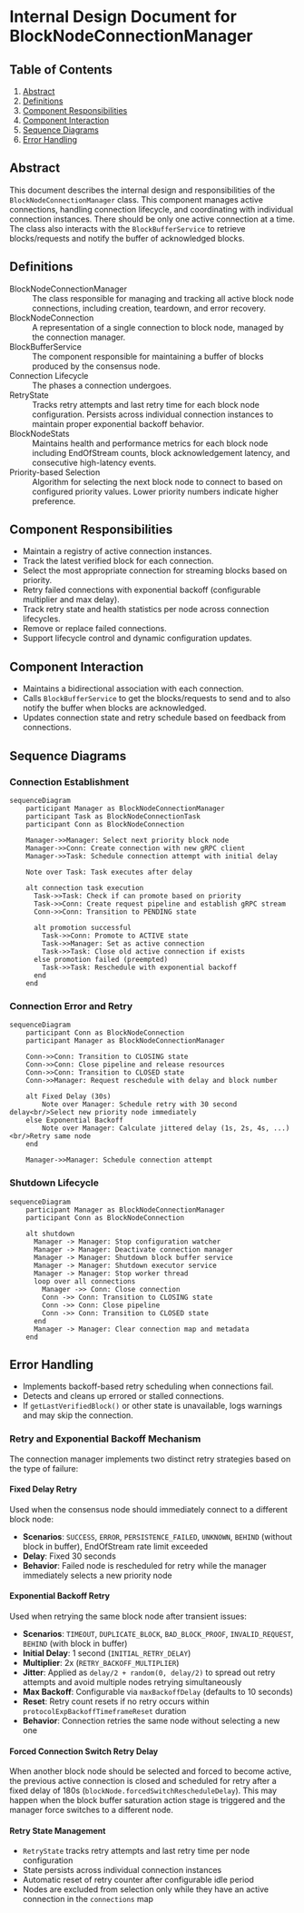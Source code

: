 # Internal Design Document for BlockNodeConnectionManager

## Table of Contents

1. [Abstract](#abstract)
2. [Definitions](#definitions)
3. [Component Responsibilities](#component-responsibilities)
4. [Component Interaction](#component-interaction)
5. [Sequence Diagrams](#sequence-diagrams)
6. [Error Handling](#error-handling)

## Abstract

This document describes the internal design and responsibilities of the `BlockNodeConnectionManager` class.
This component manages active connections, handling connection lifecycle, and coordinating
with individual connection instances. There should be only one active connection at a time.
The class also interacts with the `BlockBufferService` to retrieve blocks/requests and notify the buffer of acknowledged
blocks.

## Definitions

<dl>
<dt>BlockNodeConnectionManager</dt>
<dd>The class responsible for managing and tracking all active block node connections, including creation, teardown, and error recovery.</dd>

<dt>BlockNodeConnection</dt>
<dd>A representation of a single connection to block node, managed by the connection manager.</dd>

<dt>BlockBufferService</dt>
<dd>The component responsible for maintaining a buffer of blocks produced by the consensus node.</dd>

<dt>Connection Lifecycle</dt>
<dd>The phases a connection undergoes.</dd>

<dt>RetryState</dt>
<dd>Tracks retry attempts and last retry time for each block node configuration. Persists across individual connection instances to maintain proper exponential backoff behavior.</dd>

<dt>BlockNodeStats</dt>
<dd>Maintains health and performance metrics for each block node including EndOfStream counts, block acknowledgement latency, and consecutive high-latency events.</dd>

<dt>Priority-based Selection</dt>
<dd>Algorithm for selecting the next block node to connect to based on configured priority values. Lower priority numbers indicate higher preference.</dd>
</dl>

## Component Responsibilities

- Maintain a registry of active connection instances.
- Track the latest verified block for each connection.
- Select the most appropriate connection for streaming blocks based on priority.
- Retry failed connections with exponential backoff (configurable multiplier and max delay).
- Track retry state and health statistics per node across connection lifecycles.
- Remove or replace failed connections.
- Support lifecycle control and dynamic configuration updates.

## Component Interaction

- Maintains a bidirectional association with each connection.
- Calls `BlockBufferService` to get the blocks/requests to send and to also notify the buffer when blocks are acknowledged.
- Updates connection state and retry schedule based on feedback from connections.

## Sequence Diagrams

### Connection Establishment

```mermaid
sequenceDiagram
    participant Manager as BlockNodeConnectionManager
    participant Task as BlockNodeConnectionTask
    participant Conn as BlockNodeConnection

    Manager->>Manager: Select next priority block node
    Manager->>Conn: Create connection with new gRPC client
    Manager->>Task: Schedule connection attempt with initial delay

    Note over Task: Task executes after delay

    alt connection task execution
      Task->>Task: Check if can promote based on priority
      Task->>Conn: Create request pipeline and establish gRPC stream
      Conn->>Conn: Transition to PENDING state

      alt promotion successful
        Task->>Conn: Promote to ACTIVE state
        Task->>Manager: Set as active connection
        Task->>Task: Close old active connection if exists
      else promotion failed (preempted)
        Task->>Task: Reschedule with exponential backoff
      end
    end
```

### Connection Error and Retry

```mermaid
sequenceDiagram
    participant Conn as BlockNodeConnection
    participant Manager as BlockNodeConnectionManager

    Conn->>Conn: Transition to CLOSING state
    Conn->>Conn: Close pipeline and release resources
    Conn->>Conn: Transition to CLOSED state
    Conn->>Manager: Request reschedule with delay and block number

    alt Fixed Delay (30s)
        Note over Manager: Schedule retry with 30 second delay<br/>Select new priority node immediately
    else Exponential Backoff
        Note over Manager: Calculate jittered delay (1s, 2s, 4s, ...)<br/>Retry same node
    end

    Manager->>Manager: Schedule connection attempt
```

### Shutdown Lifecycle

```mermaid
sequenceDiagram
    participant Manager as BlockNodeConnectionManager
    participant Conn as BlockNodeConnection

    alt shutdown
      Manager -> Manager: Stop configuration watcher
      Manager -> Manager: Deactivate connection manager
      Manager -> Manager: Shutdown block buffer service
      Manager -> Manager: Shutdown executor service
      Manager -> Manager: Stop worker thread
      loop over all connections
        Manager ->> Conn: Close connection
        Conn ->> Conn: Transition to CLOSING state
        Conn ->> Conn: Close pipeline
        Conn ->> Conn: Transition to CLOSED state
      end
      Manager -> Manager: Clear connection map and metadata
    end

```

## Error Handling

- Implements backoff-based retry scheduling when connections fail.
- Detects and cleans up errored or stalled connections.
- If `getLastVerifiedBlock()` or other state is unavailable, logs warnings and may skip the connection.

### Retry and Exponential Backoff Mechanism

The connection manager implements two distinct retry strategies based on the type of failure:

#### Fixed Delay Retry

Used when the consensus node should immediately connect to a different block node:
- **Scenarios**: `SUCCESS`, `ERROR`, `PERSISTENCE_FAILED`, `UNKNOWN`, `BEHIND` (without block in buffer), EndOfStream rate limit exceeded
- **Delay**: Fixed 30 seconds
- **Behavior**: Failed node is rescheduled for retry while the manager immediately selects a new priority node

#### Exponential Backoff Retry

Used when retrying the same block node after transient issues:
- **Scenarios**: `TIMEOUT`, `DUPLICATE_BLOCK`, `BAD_BLOCK_PROOF`, `INVALID_REQUEST`, `BEHIND` (with block in buffer)
- **Initial Delay**: 1 second (`INITIAL_RETRY_DELAY`)
- **Multiplier**: 2x (`RETRY_BACKOFF_MULTIPLIER`)
- **Jitter**: Applied as `delay/2 + random(0, delay/2)` to spread out retry attempts and avoid multiple nodes retrying simultaneously
- **Max Backoff**: Configurable via `maxBackoffDelay` (defaults to 10 seconds)
- **Reset**: Retry count resets if no retry occurs within `protocolExpBackoffTimeframeReset` duration
- **Behavior**: Connection retries the same node without selecting a new one

#### Forced Connection Switch Retry Delay

When another block node should be selected and forced to become active, the previous active connection
is closed and scheduled for retry after a fixed delay of 180s (`blockNode.forcedSwitchRescheduleDelay`).
This may happen when the block buffer saturation action stage is triggered and the manager force switches to a different node.

#### Retry State Management

- `RetryState` tracks retry attempts and last retry time per node configuration
- State persists across individual connection instances
- Automatic reset of retry counter after configurable idle period
- Nodes are excluded from selection only while they have an active connection in the `connections` map
